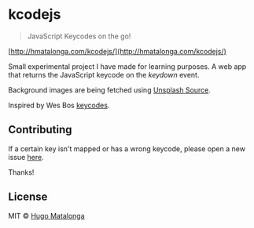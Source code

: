 # kcodejs

> JavaScript Keycodes on the go!

[http://hmatalonga.com/kcodejs/](http://hmatalonga.com/kcodejs/)

Small experimental project I have made for learning purposes. A web app that returns the JavaScript keycode on the _keydown_ event.

Background images are being fetched using [Unsplash Source](https://source.unsplash.com/).

Inspired by Wes Bos [keycodes](http://keycode.info/).

## Contributing

If a certain key isn't mapped or has a wrong keycode, please open a new issue [here](https://github.com/hmatalonga/kcodejs/issues).

Thanks!

## License

MIT © [Hugo Matalonga](http://hmatalonga.com)

